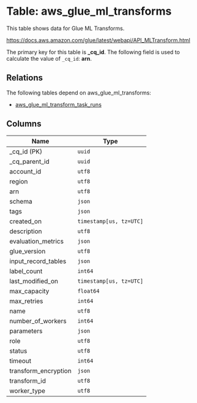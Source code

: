 # Table: aws_glue_ml_transforms

This table shows data for Glue ML Transforms.

https://docs.aws.amazon.com/glue/latest/webapi/API_MLTransform.html

The primary key for this table is **_cq_id**.
The following field is used to calculate the value of `_cq_id`: **arn**.
## Relations

The following tables depend on aws_glue_ml_transforms:
  - [aws_glue_ml_transform_task_runs](aws_glue_ml_transform_task_runs.md)

## Columns

| Name          | Type          |
| ------------- | ------------- |
|_cq_id (PK)|`uuid`|
|_cq_parent_id|`uuid`|
|account_id|`utf8`|
|region|`utf8`|
|arn|`utf8`|
|schema|`json`|
|tags|`json`|
|created_on|`timestamp[us, tz=UTC]`|
|description|`utf8`|
|evaluation_metrics|`json`|
|glue_version|`utf8`|
|input_record_tables|`json`|
|label_count|`int64`|
|last_modified_on|`timestamp[us, tz=UTC]`|
|max_capacity|`float64`|
|max_retries|`int64`|
|name|`utf8`|
|number_of_workers|`int64`|
|parameters|`json`|
|role|`utf8`|
|status|`utf8`|
|timeout|`int64`|
|transform_encryption|`json`|
|transform_id|`utf8`|
|worker_type|`utf8`|